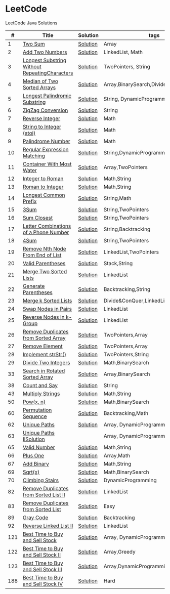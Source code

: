 LeetCode
========

LeetCode Java Solutions

| # | Title | Solution | tags | Difficulty | Frequency |
|---| ----- | -------- | ---------- | ------------ | --------------- |
|1|[Two Sum](https://oj.leetcode.com/problems/two-sum/)|[Solution](https://github.com/BranY/myPratice/blob/master/LeetCode/java/Array/Solution1.java)| Array|Medium|5|
|2|[Add Two Numbers](https://oj.leetcode.com/problems/add-two-numbers/)|[Solution](https://github.com/BranY/myPratice/blob/master/LeetCode/java/LinkedList/Solution2.java)|LinkedList, Math|Medium|4|
|3|[Longest Substring Without RepeatingCharacters](https://oj.leetcode.com/problems/longest-substring-without-repeating-characters/)|[Solution](https://github.com/BranY/myPratice/blob/master/LeetCode/java/String/Solution3.java)|TwoPointers, String|Medium|2|
|4|[Median of Two Sorted Arrays](https://leetcode.com/problems/median-of-two-sorted-arrays/)|[Solution](https://github.com/BranY/myPratice/blob/master/LeetCode/java/BinarySearch/Solution4.java)|Array,BinarySearch,Divide&Conquer|Hard|3|
|5|[Longest Palindromic Substring](https://oj.leetcode.com/problems/longest-palindromic-substring/)|[Solution](https://github.com/BranY/myPratice/blob/master/LeetCode/java/String/Solution5.java)|String, DynamicProgramming|Medium|2|
|6|[ZigZag Conversion](https://leetcode.com/problems/zigzag-conversion/)|[Solution](https://github.com/BranY/myPratice/blob/master/LeetCode/java/String/Solution6.java)|String|Easy|1|
|7|[Reverse Integer ](https://leetcode.com/problems/reverse-integer/)|[Solution](https://github.com/BranY/myPratice/blob/master/LeetCode/java/Math/Solution7.java)|Math|Easy|3|
|8|[String to Integer (atoi)](https://leetcode.com/problems/string-to-integer-atoi/)|[Solution](https://github.com/BranY/myPratice/blob/master/LeetCode/java/Math/Solution8.java)|Math|Easy|5|
|9|[Palindrome Number](https://leetcode.com/problems/palindrome-number/)|[Solution](https://github.com/BranY/myPratice/blob/master/LeetCode/java/Math/Solution9.java)|Math|Easy|2|
|10|[Regular Expression Matching](https://leetcode.com/problems/regular-expression-matching/)|[Solution](https://github.com/BranY/myPratice/blob/master/LeetCode/java/DynimicProgramming/Solution10.java)|String,DynamicProgramming,Backtracking|Hard|2|
|11|[Container With Most Water](https://leetcode.com/problems/container-with-most-water/)|[Solution](https://github.com/BranY/myPratice/blob/master/LeetCode/java/TwoPointers/Solution11.java)|Array,TwoPointers|Medium|2|
|12|[Integer to Roman](https://leetcode.com/problems/integer-to-roman/)|[Solution](https://github.com/BranY/myPratice/blob/master/LeetCode/java/String/Solution12.java)|Math,String|Medium|4|
|13|[Roman to Integer](https://leetcode.com/problems/roman-to-integer/)|[Solution](https://github.com/BranY/myPratice/blob/master/LeetCode/java/String/Solution13.java)|Math,String|Easy|4|
|14|[Longest Common Prefix](https://leetcode.com/problems/longest-common-prefix/)|[Solution](https://github.com/BranY/myPratice/blob/master/LeetCode/java/String/Solution14.java)|String,Math|Easy|2
|15|[3Sum](https://leetcode.com/problems/3sum/)|[Solution](https://github.com/BranY/myPratice/blob/master/LeetCode/java/Array/Solution15.java)|String,TwoPointers|Medium|5|
|16|[Sum Closest](https://leetcode.com/problems/3sum-closest/)|[Solution](https://github.com/BranY/myPratice/blob/master/LeetCode/java/Array/Solution16.java)|String,TwoPointers|Medium|1|
|17|[Letter Combinations of a Phone Number](https://leetcode.com/problems/letter-combinations-of-a-phone-number/)|[Solution](https://github.com/BranY/myPratice/blob/master/LeetCode/java/Backtracking/Solution17.java)|String,Backtracking|Medium|2|
|18|[4Sum](https://leetcode.com/problems/4sum/)|[Solution](https://github.com/BranY/myPratice/blob/master/LeetCode/java/Array/Solution18.java)|String,TwoPointers|Medium|2|
|19|[Remove Nth Node From End of List](https://leetcode.com/problems/remove-nth-node-from-end-of-list/)|[Solution](https://github.com/BranY/myPratice/blob/master/LeetCode/java/LinkedList/Solution19.java)|LinkedList,TwoPointers|Easy|3|
|20|[Valid Parentheses](https://leetcode.com/problems/valid-parentheses/)|[Solution](https://github.com/BranY/myPratice/blob/master/LeetCode/java/Stack/Solution20.java)|Stack,String|Easy|5|
|21|[Merge Two Sorted Lists](https://leetcode.com/problems/merge-two-sorted-lists/)|[Solution](https://github.com/BranY/myPratice/blob/master/LeetCode/java/LinkedList/Solution21.java)|LinkedList|Easy|5|
|22|[Generate Parentheses](https://leetcode.com/problems/generate-parentheses/)|[Solution](https://github.com/BranY/myPratice/blob/master/LeetCode/java/String/Solution22.java)|Backtracking,String|Medium|4|
|23|[Merge k Sorted Lists](https://leetcode.com/problems/merge-k-sorted-lists/)|[Solution](https://github.com/BranY/myPratice/blob/master/LeetCode/java/Divide%26Conquer/Solution23.java)|Divide&ConQuer,LinkedList,Heap|Hard|4|
|24|[Swap Nodes in Pairs](https://leetcode.com/problems/swap-nodes-in-pairs/)|[Solution](https://github.com/BranY/myPratice/blob/master/LeetCode/java/LinkedList/Solution24.java)|LinkedList|Medium|4|
|25|[Reverse Nodes in k-Group](https://leetcode.com/problems/reverse-nodes-in-k-group/)|[Solution](https://github.com/BranY/myPratice/blob/master/LeetCode/java/LinkedList/Solution25.java)|LinkedList|hard|2|
|26|[Remove Duplicates from Sorted Array](https://leetcode.com/problems/remove-duplicates-from-sorted-array/)|[Solution](https://github.com/BranY/myPratice/blob/master/LeetCode/java/Array/Solution26.java)|TwoPointers,Array|Easy|3|
|27|[Remove Element](https://leetcode.com/problems/remove-element/)|[Solution](https://github.com/BranY/myPratice/blob/master/LeetCode/java/Array/Solution27.java)|TwoPointers,Array|Easy|4|
|28|[Implement strStr()](https://leetcode.com/problems/implement-strstr/)|[Solution](https://github.com/BranY/myPratice/blob/master/LeetCode/java/String/Solution28.java)|TwoPointers,String|Easy|5|
|29|[Divide Two Integers](https://leetcode.com/problems/divide-two-integers/)|[Solution](https://github.com/BranY/myPratice/blob/master/LeetCode/java/Math/Solution29.java)|Math,BinarySearch|Medium|3|
|33|[Search in Rotated Sorted Array](https://leetcode.com/problems/search-in-rotated-sorted-array/)|[Solution](https://github.com/BranY/myPratice/blob/master/LeetCode/java/BinarySearch/Solution33.java)|Array,BinarySearch|Hard|3|
|38|[Count and Say](https://leetcode.com/problems/count-and-say/)|[Solution](https://github.com/BranY/myPratice/blob/master/LeetCode/java/String/Solution38.java)|String|Easy|2|
|43|[Multiply Strings](https://leetcode.com/problems/multiply-strings/)|[Solution](https://github.com/BranY/myPratice/blob/master/LeetCode/java/String/Solution43.java)|Math,String|Medium|3|
|50|[Pow(x, n)](https://leetcode.com/problems/powx-n/)|[Solution](https://github.com/BranY/myPratice/blob/master/LeetCode/java/Math/Solution50.java)|Math,BinarySearch|Medium|5|
|60|[Permutation Sequence](https://leetcode.com/problems/permutation-sequence/)|[Solution](https://github.com/BranY/myPratice/blob/master/LeetCode/java/Backtracking/Solution60.java)|Backtracking,Math|Medium|3|
|62|[Unique Paths](https://oj.leetcode.com/problems/unique-paths/)|[Solution](https://github.com/BranY/myPratice/blob/master/LeetCode/java/DynimicProgramming/Solution62.java)|Array, DynamicProgramming|Medium|3|
|63|[Unique Paths II](https://oj.leetcode.com/problems/unique-paths-ii/)[Solution](https://github.com/BranY/myPratice/blob/master/LeetCode/java/DynimicProgramming/Solution63.java)||Array, DynamicProgramming|Medium|3|
|65|[Valid Number](https://leetcode.com/problems/valid-number/)|[Solution](https://github.com/BranY/myPratice/blob/master/LeetCode/java/Math/Solution65.java)|Math,String|Hard|3|
|66|[Plus One](https://leetcode.com/problems/plus-one/)|[Solution](https://github.com/BranY/myPratice/blob/master/LeetCode/java/Math/Solution66.java)|Array,Math|Easy|2|
|67|[Add Binary](https://leetcode.com/problems/add-binary/)|[Solution](https://github.com/BranY/myPratice/blob/master/LeetCode/java/Math/Solution67.java)|Math,String|Easy|2|
|69|[Sqrt(x)](https://leetcode.com/problems/sqrtx/)|[Solution](https://github.com/BranY/myPratice/blob/master/LeetCode/java/Math/Solution69.java)|Math,BinarySearch|Medium|4|
|70|[Climbing Stairs](https://leetcode.com/problems/climbing-stairs/)|[Solution](https://github.com/BranY/myPratice/blob/master/LeetCode/java/DynimicProgramming/Solution70.java)|DynamicProgramming|Medium|4|
|82|[Remove Duplicates from Sorted List II](https://leetcode.com/problems/remove-duplicates-from-sorted-list-ii/)|[Solution](https://github.com/BranY/myPratice/blob/master/LeetCode/java/LinkedList/Solution82.java)|LinkedList|Medium|2|
|83|[Remove Duplicates from Sorted List](https://leetcode.com/problems/remove-duplicates-from-sorted-list/)|[Solution](https://github.com/BranY/myPratice/blob/master/LeetCode/java/LinkedList/Solution83.java)|Easy|3|
|89|[Gray Code](https://leetcode.com/problems/gray-code/)|[Solution](https://github.com/BranY/myPratice/blob/master/LeetCode/java/Backtracking/Solution89.java)|Backtracking|Medium|2|
|92|[Reverse Linked List II](https://leetcode.com/problems/reverse-linked-list-ii/)|[Solution](https://github.com/BranY/myPratice/blob/master/LeetCode/java/LinkedList/Solution92.java)|LinkedList|Medium|2|
|121|[Best Time to Buy and Sell Stock](https://leetcode.com/problems/best-time-to-buy-and-sell-stock/)|[Solution](https://github.com/BranY/myPratice/blob/master/LeetCode/java/DynimicProgramming/Solution121.java)|Array, DynamicProgramming|Medium|1|
|122|[Best Time to Buy and Sell Stock II](https://leetcode.com/problems/best-time-to-buy-and-sell-stock-ii/)|[Solution](https://github.com/BranY/myPratice/blob/master/LeetCode/java/Greedy/Solution122.java)|Array,Greedy|Medium|1|
|123|[Best Time to Buy and Sell Stock III](https://leetcode.com/problems/best-time-to-buy-and-sell-stock-iii/)|[Solution](https://github.com/BranY/myPratice/blob/master/LeetCode/java/DynimicProgramming/Solution123.java)|Array,DynamicProgramming|Hard|1|
|188|[Best Time to Buy and Sell Stock IV](https://leetcode.com/problems/best-time-to-buy-and-sell-stock-iv/)|[Solution](https://github.com/BranY/myPratice/blob/master/LeetCode/java/DynimicProgramming/Solution188.java)|Hard|DynamicProgramming|2|